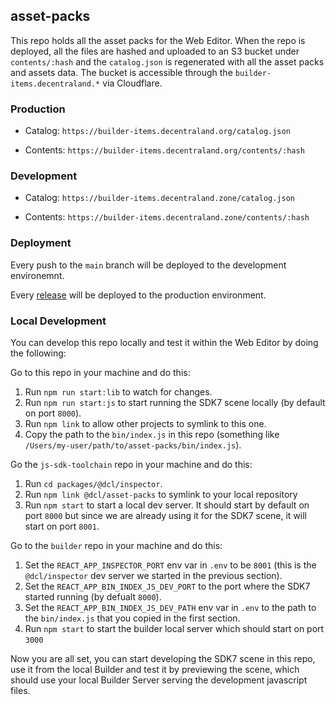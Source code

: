 ## asset-packs

This repo holds all the asset packs for the Web Editor. When the repo is deployed, all the files are hashed and uploaded to an S3 bucket under `contents/:hash` and the `catalog.json` is regenerated with all the asset packs and assets data. The bucket is accessible through the `builder-items.decentraland.*` via Cloudflare.

### Production

- Catalog: `https://builder-items.decentraland.org/catalog.json`

- Contents: `https://builder-items.decentraland.org/contents/:hash`

### Development

- Catalog: `https://builder-items.decentraland.zone/catalog.json`

- Contents: `https://builder-items.decentraland.zone/contents/:hash`

### Deployment

Every push to the `main` branch will be deployed to the development environemnt.

Every [release](https://github.com/decentraland/asset-packs/releases) will be deployed to the production environment.

### Local Development

You can develop this repo locally and test it within the Web Editor by doing the following:

Go to this repo in your machine and do this:
1. Run `npm run start:lib` to watch for changes.
2. Run `npm run start:js` to start running the SDK7 scene locally (by default on port `8000`).
3. Run `npm link` to allow other projects to symlink to this one.
4. Copy the path to the `bin/index.js` in this repo (something like `/Users/my-user/path/to/asset-packs/bin/index.js`).

Go the `js-sdk-toolchain` repo in your machine and do this:
1. Run `cd packages/@dcl/inspector`.
2. Run `npm link @dcl/asset-packs` to symlink to your local repository
3. Run `npm start` to start a local dev server. It should start by default on port `8000` but since we are already using it for the SDK7 scene, it will start on port `8001`.

Go to the `builder` repo in your machine and do this:
1. Set the `REACT_APP_INSPECTOR_PORT` env var in `.env` to be `8001` (this is the `@dcl/inspector` dev server we started in the previous section).
1. Set the `REACT_APP_BIN_INDEX_JS_DEV_PORT` to the port where the SDK7 started running (by defualt `8000`).
2. Set the `REACT_APP_BIN_INDEX_JS_DEV_PATH` env var in `.env` to the path to the `bin/index.js` that you copied in the first section.
3. Run `npm start` to start the builder local server which should start on port `3000`

Now you are all set, you can start developing the SDK7 scene in this repo, use it from the local Builder and test it by previewing the scene, which should use your local Builder Server serving the development javascript files.
